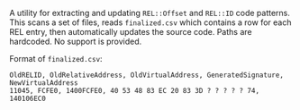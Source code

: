 A utility for extracting and updating `REL::Offset` and `REL::ID` code patterns. This scans a set of files, reads `finalized.csv` which contains a row for each REL entry, then automatically updates the source code. Paths are hardcoded. No support is provided.

Format of `finalized.csv`:
```
OldRELID, OldRelativeAddress, OldVirtualAddress, GeneratedSignature, NewVirtualAddress
11045, FCFE0, 1400FCFE0, 40 53 48 83 EC 20 83 3D ? ? ? ? ? 74, 140106EC0
```